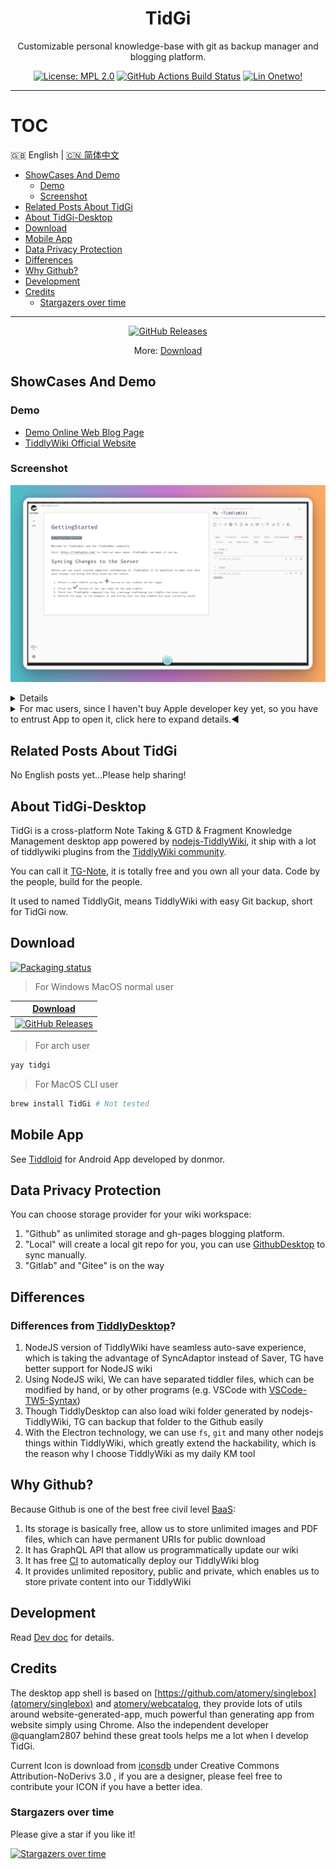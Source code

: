 <div align="center">
<h1> TidGi </h1>
<p> Customizable personal knowledge-base with git as backup manager and blogging platform. </p>

[![License: MPL 2.0](https://img.shields.io/badge/License-MPL%202.0-brightgreen.svg)](LICENSE)
[![GitHub Actions Build Status](https://github.com/tiddly-gittly/TidGi-Desktop/actions/workflows/release.yml/badge.svg)](https://github.com/tiddly-gittly/TidGi-Desktop/actions)
[![Lin Onetwo!](https://img.shields.io/github/followers/linonetwo)](https://github.com/linonetwo)

</div>

<hr>

# TOC

🇬🇧 English | <a href="https://github.com/tiddly-gittly/TidGi-Desktop/blob/master/docs/readme/README.zh-CN.md">🇨🇳 简体中文</a>

<!-- toc -->

- [ShowCases And Demo](#showcases-and-demo)
  * [Demo](#demo)
  * [Screenshot](#screenshot)
- [Related Posts About TidGi](#related-posts-about-tidgi)
- [About TidGi-Desktop](#about-tidgi-desktop)
- [Download](#download)
- [Mobile App](#mobile-app)
- [Data Privacy Protection](#data-privacy-protection)
- [Differences](#differences)
- [Why Github?](#why-github)
- [Development](#development)
- [Credits](#credits)
  * [Stargazers over time](#stargazers-over-time)

<!-- tocstop -->

---

<div align="center">

[![GitHub Releases](https://img.shields.io/github/downloads/tiddly-gittly/TidGi-Desktop/latest/total?label=Download%20Latest%20Release&style=for-the-badge)](https://github.com/tiddly-gittly/TidGi-Desktop/releases/latest)

More: [Download](#download)

</div>

## ShowCases And Demo

### Demo

- [Demo Online Web Blog Page](https://tiddly-gittly.github.io/Tiddlywiki-NodeJS-Github-Template/)
- [TiddlyWiki Official Website](https://tiddlywiki.com/)

### Screenshot

![Screenshot of main-window](./docs/images/main-window-hide-bar01.png)

<details>

|                      Load NodeJS Wiki                       |
| :---------------------------------------------------------: |
| ![Screenshot of main-window](./docs/images/main-window.png) |

|                        Create Local Wiki                        |                          Clone Online Wiki                          |
| :-------------------------------------------------------------: | :-----------------------------------------------------------------: |
| ![Screenshot of add-workspace](./docs/images/add-workspace.png) | ![Screenshot of clone-workspace](./docs/images/clone-workspace.png) |

|                                                               Translation, Preferences                                                               |
| :--------------------------------------------------------------------------------------------------------------------------------------------------: |
|                                              ![Screenshot of preference](./docs/images/preference.png)                                               |
|                                                                   Interactive code                                                                   |
| ![Screen recording of zx-script in tiddlywiki](https://user-images.githubusercontent.com/3746270/133831500-ae91164c-7948-4de4-9a81-7017ed3b65c9.gif) |
|                                                               Community Plugin Library                                                               |
|                                      ![Screenshot of add-workspace](./docs/images/community-plugin-library.png)                                      |

</details>

<details>
<summary>For mac users, since I haven't buy Apple developer key yet, so you have to entrust App to open it, click here to expand details.◀</summary>

First of all, you need to drag this App into Applications folder! Otherwise there will be an error.

Click "Cancel" ↓

![step00001](https://user-images.githubusercontent.com/3746270/87882506-eb1ddd80-ca32-11ea-942f-1f530767db02.png)

![step00002](https://user-images.githubusercontent.com/3746270/87882509-ece7a100-ca32-11ea-8d29-a4977201090d.png)

![step00003](https://user-images.githubusercontent.com/3746270/87882510-ed803780-ca32-11ea-8996-0f3c7060131a.png)

Click "Open" ↓

![step00004](https://user-images.githubusercontent.com/3746270/87882512-ee18ce00-ca32-11ea-8225-045ffc0a8b86.png)

Click "OK" ↓

![step00005](https://user-images.githubusercontent.com/3746270/87882514-eeb16480-ca32-11ea-9afd-cae6f2bea2db.png)

</details>

## Related Posts About TidGi

No English posts yet...Please help sharing!

## About TidGi-Desktop

TidGi is a cross-platform Note Taking & GTD & Fragment Knowledge Management desktop app powered by [nodejs-TiddlyWiki](https://github.com/Jermolene/TiddlyWiki5#installing-tiddlywiki-on-nodejs), it ship with a lot of tiddlywiki plugins from the [TiddlyWiki community](https://groups.google.com/forum/#!forum/tiddlywiki).

You can call it [TG-Note](https://github.com/tiddly-gittly/TGNote), it is totally free and you own all your data. Code by the people, build for the people.

It used to named TiddlyGit, means TiddlyWiki with easy Git backup, short for TidGi now.

## Download

<a href="https://repology.org/project/tidgi/versions">
  <img src="https://repology.org/badge/vertical-allrepos/tidgi.svg" alt="Packaging status">
</a>

> For Windows MacOS normal user

|                                                                          [Download](https://github.com/tiddly-gittly/TidGi-Desktop/releases/latest)                                                                          |
| :--------------------------------------------------------------------------------------------------------------------------------------------------------------------------------------------------------------------------: |
| [![GitHub Releases](https://img.shields.io/github/downloads/tiddly-gittly/TidGi-Desktop/latest/total?label=Download%20Latest%20Release&style=for-the-badge)](https://github.com/tiddly-gittly/TidGi-Desktop/releases/latest) |

> For arch user

```bash
yay tidgi
```

> For MacOS CLI user

```bash
brew install TidGi # Not tested
```

## Mobile App

See [Tiddloid](https://github.com/donmor/Tiddloid) for Android App developed by donmor.

## Data Privacy Protection

You can choose storage provider for your wiki workspace:

1. "Github" as unlimited storage and gh-pages blogging platform.
2. "Local" will create a local git repo for you, you can use [GithubDesktop](https://github.com/desktop/desktop) to sync manually.
3. "Gitlab" and "Gitee" is on the way

## Differences

### Differences from [TiddlyDesktop](https://github.com/Jermolene/TiddlyDesktop)?

1. NodeJS version of TiddlyWiki have seamless auto-save experience, which is taking the advantage of SyncAdaptor instead of Saver, TG have better support for NodeJS wiki
2. Using NodeJS wiki, We can have separated tiddler files, which can be modified by hand, or by other programs (e.g. VSCode with [VSCode-TW5-Syntax](https://github.com/joshuafontany/VSCode-TW5-Syntax))
3. Though TiddlyDesktop can also load wiki folder generated by nodejs-TiddlyWiki, TG can backup that folder to the Github easily
4. With the Electron technology, we can use `fs`, `git` and many other nodejs things within TiddlyWiki, which greatly extend the hackability, which is the reason why I choose TiddlyWiki as my daily KM tool

## Why Github?

Because Github is one of the best free civil level [BaaS](https://www.alibabacloud.com/blog/backend-as-a-service-baas-for-efficient-software-development_519851):

1. Its storage is basically free, allow us to store unlimited images and PDF files, which can have permanent URIs for public download
2. It has GraphQL API that allow us programmatically update our wiki
3. It has free [CI](https://github.com/features/actions) to automatically deploy our TiddlyWiki blog
4. It provides unlimited repository, public and private, which enables us to store private content into our TiddlyWiki

## Development

Read [Dev doc](docs/Development.md) for details.

## Credits

The desktop app shell is based on [https://github.com/atomery/singlebox](atomery/singlebox) and [atomery/webcatalog](https://github.com/atomery/webcatalog), they provide lots of utils around website-generated-app, much powerful than generating app from website simply using Chrome. Also the independent developer @quanglam2807 behind these great tools helps me a lot when I develop TidGi.

Current Icon is download from [iconsdb](https://www.iconsdb.com/custom-color/github-11-icon.html) under Creative Commons Attribution-NoDerivs 3.0 , if you are a designer, please feel free to contribute your ICON if you have a better idea.

### Stargazers over time

Please give a star if you like it!

[![Stargazers over time](https://starchart.cc/tiddly-gittly/TidGi-Desktop.svg)](https://starchart.cc/tiddly-gittly/TidGi-Desktop)
